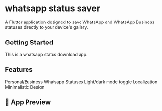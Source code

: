 # whatsapp status saver

A Flutter application designed to save WhatsApp and WhatsApp Business statuses directly to your device's gallery.

## Getting Started

This is a whatsapp status download app.

## Features

Personal/Business Whatsapp Statuses
Light/dark mode toggle
Localization
Minimalistic Design

## 📱 App Preview

